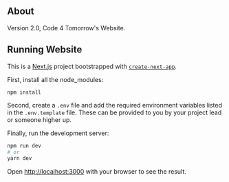 ## About

Version 2.0, Code 4 Tomorrow's Website.

## Running Website

This is a [Next.js](https://nextjs.org/) project bootstrapped with [`create-next-app`](https://github.com/vercel/next.js/tree/canary/packages/create-next-app).

First, install all the node_modules:

```
npm install
```

Second, create a `.env` file and add the required environment variables listed in the `.env.template` file. These can be provided to you by your project lead or someone higher up.

Finally, run the development server:

```bash
npm run dev
# or
yarn dev
```

Open [http://localhost:3000](http://localhost:3000) with your browser to see the result.
